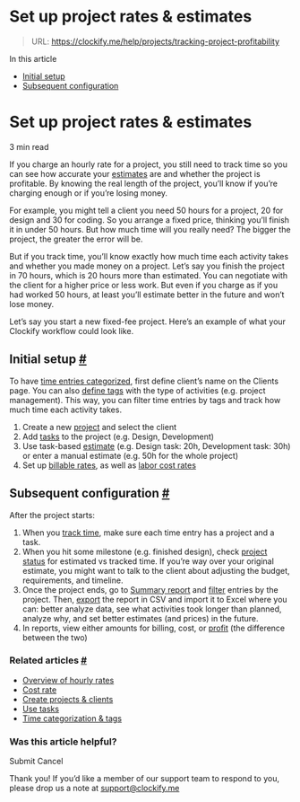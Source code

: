 # Set up project rates & estimates

> URL: https://clockify.me/help/projects/tracking-project-profitability

In this article

* [Initial setup](#initial-setup)
* [Subsequent configuration](#subsequent-configuration)

# Set up project rates & estimates

3 min read

If you charge an hourly rate for a project, you still need to track time so you can see how accurate your [estimates](https://clockify.me/blog/business/project-cost-management/) are and whether the project is profitable. By knowing the real length of the project, you’ll know if you’re charging enough or if you’re losing money.

For example, you might tell a client you need 50 hours for a project, 20 for design and 30 for coding. So you arrange a fixed price, thinking you’ll finish it in under 50 hours. But how much time will you really need? The bigger the project, the greater the error will be.

But if you track time, you’ll know exactly how much time each activity takes and whether you made money on a project. Let’s say you finish the project in 70 hours, which is 20 hours more than estimated. You can negotiate with the client for a higher price or less work. But even if you charge as if you had worked 50 hours, at least you’ll estimate better in the future and won’t lose money.

Let’s say you start a new fixed-fee project. Here’s an example of what your Clockify workflow could look like.

## Initial setup [#](#initial-setup)

To have [time entries categorized](https://clockify.me/help/track-time-and-expenses/categorizing-time-entries), first define client’s name on the Clients page. You can also [define tags](https://clockify.me/help/track-time-and-expenses/categorizing-time-entries#managing-tags) with the type of activities (e.g. project management). This way, you can filter time entries by tags and track how much time each activity takes.

1. Create a new [project](https://clockify.me/help/projects/creating-projects) and select the client
2. Add [tasks](https://clockify.me/help/projects/working-with-tasks) to the project (e.g. Design, Development)
3. Use task-based [estimate](https://clockify.me/help/projects/tracking-project-progress) (e.g. Design task: 20h, Development task: 30h) or enter a manual estimate (e.g. 50h for the whole project)
4. Set up [billable rates](https://clockify.me/help/reports/hourly-rates), as well as [labor cost rates](https://clockify.me/help/reports/labor-cost)

## Subsequent configuration [#](#subsequent-configuration)

After the project starts:

1. When you [track time](https://clockify.me/help/track-time-and-expenses/creating-a-time-entry), make sure each time entry has a project and a task.
2. When you hit some milestone (e.g. finished design), check [project status](https://clockify.me/help/projects/tracking-project-progress) for estimated vs tracked time. If you’re way over your original estimate, you might want to talk to the client about adjusting the budget, requirements, and timeline.
3. Once the project ends, go to [Summary report](https://clockify.me/help/reports/summary-report) and [filter](https://clockify.me/help/reports/exporting-reports) entries by the project. Then, [export](https://clockify.me/help/reports/exporting-reports) the report in CSV and import it to Excel where you can: better analyze data, see what activities took longer than planned, analyze why, and set better estimates (and prices) in the future.
4. In reports, view either amounts for billing, cost, or [profit](https://clockify.me/help/reports/labor-cost) (the difference between the two)

### Related articles [#](#related-articles)

* [Overview of hourly rates](https://clockify.me/help/reports/hourly-rates)
* [Cost rate](https://clockify.me/help/reports/labor-cost)
* [Create projects & clients](https://clockify.me/help/projects/creating-projects)
* [Use tasks](https://clockify.me/help/projects/working-with-tasks)
* [Time categorization & tags](https://clockify.me/help/track-time-and-expenses/categorizing-time-entries)

### Was this article helpful?

Submit
Cancel

Thank you! If you’d like a member of our support team to respond to you, please drop us a note at support@clockify.me